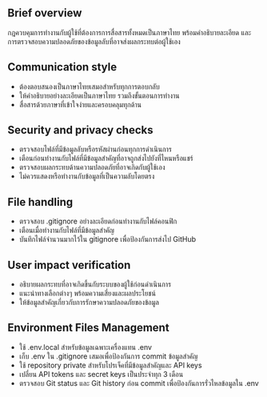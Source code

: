 ## Brief overview
กฎควบคุมการทำงานกับผู้ใช้ที่ต้องการการสื่อสารทั้งหมดเป็นภาษาไทย พร้อมคำอธิบายละเอียด และการตรวจสอบความปลอดภัยของข้อมูลลับที่อาจส่งผลกระทบต่อผู้ใช้เอง

## Communication style
  - ต้องตอบสนองเป็นภาษาไทยเสมอสำหรับทุกการตอบกลับ
  - ให้คำอธิบายอย่างละเอียดเป็นภาษาไทย รวมถึงขั้นตอนการทำงาน
  - สื่อสารด้วยภาษาที่เข้าใจง่ายและครอบคลุมทุกด้าน

## Security and privacy checks
  - ตรวจสอบไฟล์ที่มีข้อมูลลับหรือรหัสผ่านก่อนทุกการดำเนินการ
  - เตือนก่อนทำงานกับไฟล์ที่มีข้อมูลสำคัญที่อาจถูกส่งไปยังที่ไหนหรือแชร์
  - ตรวจสอบผลกระทบด้านความปลอดภัยที่อาจเกิดกับผู้ใช้เอง
  - ไม่ควรแสดงหรือทำงานกับข้อมูลที่เป็นความลับโดยตรง

## File handling
  - ตรวจสอบ .gitignore อย่างละเอียดก่อนทำงานกับไฟล์คอนฟิก
  - เตือนเมื่อทำงานกับไฟล์ที่มีข้อมูลสำคัญ
  - บันทึกไฟล์จำนวนมากไว้ใน gitignore เพื่อป้องกันการส่งไป GitHub

## User impact verification
  - อธิบายผลกระทบที่อาจเกิดขึ้นกับระบบของผู้ใช้ก่อนดำเนินการ
  - แนะนำทางเลือกต่างๆ พร้อมความเสี่ยงและผลประโยชน์
  - ให้ข้อมูลสำคัญเกี่ยวกับการรักษาความปลอดภัยของข้อมูล

## Environment Files Management
  - ใช้ .env.local สำหรับข้อมูลเฉพาะเครื่องแทน .env
  - เก็บ .env ใน .gitignore เสมอเพื่อป้องกันการ commit ข้อมูลสำคัญ
  - ใช้ repository private สำหรับโปรเจ็คที่มีข้อมูลสำคัญและ API keys
  - เปลี่ยน API tokens และ secret keys เป็นประจำทุก 3 เดือน
  - ตรวจสอบ Git status และ Git history ก่อน commit เพื่อป้องกันการรั่วไหลข้อมูลใน .env
